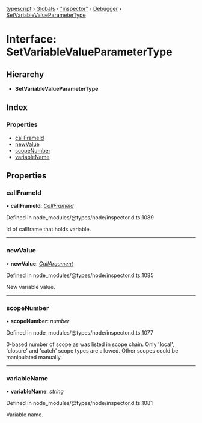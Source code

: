 [typescript](../README.md) › [Globals](../globals.md) › ["inspector"](../modules/_inspector_.md) › [Debugger](../modules/_inspector_.debugger.md) › [SetVariableValueParameterType](_inspector_.debugger.setvariablevalueparametertype.md)

# Interface: SetVariableValueParameterType

## Hierarchy

* **SetVariableValueParameterType**

## Index

### Properties

* [callFrameId](_inspector_.debugger.setvariablevalueparametertype.md#callframeid)
* [newValue](_inspector_.debugger.setvariablevalueparametertype.md#newvalue)
* [scopeNumber](_inspector_.debugger.setvariablevalueparametertype.md#scopenumber)
* [variableName](_inspector_.debugger.setvariablevalueparametertype.md#variablename)

## Properties

###  callFrameId

• **callFrameId**: *[CallFrameId](../modules/_inspector_.debugger.md#callframeid)*

Defined in node_modules/@types/node/inspector.d.ts:1089

Id of callframe that holds variable.

___

###  newValue

• **newValue**: *[CallArgument](_inspector_.runtime.callargument.md)*

Defined in node_modules/@types/node/inspector.d.ts:1085

New variable value.

___

###  scopeNumber

• **scopeNumber**: *number*

Defined in node_modules/@types/node/inspector.d.ts:1077

0-based number of scope as was listed in scope chain. Only 'local', 'closure' and 'catch' scope types are allowed. Other scopes could be manipulated manually.

___

###  variableName

• **variableName**: *string*

Defined in node_modules/@types/node/inspector.d.ts:1081

Variable name.
